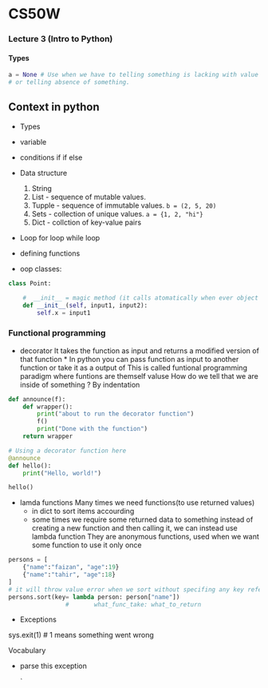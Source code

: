 # CS50W

### Lecture 3 (Intro to Python)

#### Types 

```python
a = None # Use when we have to telling something is lacking with value
# or telling absence of something.
```

## Context in python
* Types
* variable
* conditions
    if 
    if else
* Data structure
   1. String
   2. List - sequence of mutable values.
   3. Tupple - sequence of immutable values.
    `b = (2, 5, 20)`
   4. Sets - collection of unique values.
    `a = {1, 2, "hi"}`
   5. Dict - collction of key-value pairs
* Loop
    for loop
    while loop

* defining functions
* oop
    classes:

```python
class Point:

    #  __init__ = magic method (it calls atomatically when ever object is created)
    def __init__(self, input1, input2):
        self.x = input1
```
### Functional programming
* decorator
    It takes the function as input and returns a modified version of that function
        * In python you can pass function as input to another function or take it as a output of 
        This is called funtional programming paradigm where funtions are themself valuse
How do we tell that we are inside of something ?
    By indentation
```python
def announce(f):
    def wrapper():
        print("about to run the decorator function")
        f()
        print("Done with the function")
    return wrapper

# Using a decorator function here
@announce
def hello():
    print("Hello, world!")

hello()
```

* lamda functions
    Many times we need functions(to use returned values)
     * in dict to sort items accourding
     * some times we require some returned data to something 
    instead of creating a new function and then calling it, we can instead use lambda function
        They are anonymous functions, used when we want some function to use it only once
```python
persons = [
    {"name":"faizan", "age":19}
    {"name":"tahir", "age":18}
]
# it will throw value error when we sort without specifing any key reference
persons.sort(key= lambda person: person["name"])
                #       what_func_take: what_to_return

```
* Exceptions

sys.exit(1) # 1 means something went wrong


Vocabulary 
* parse this exception


    `




